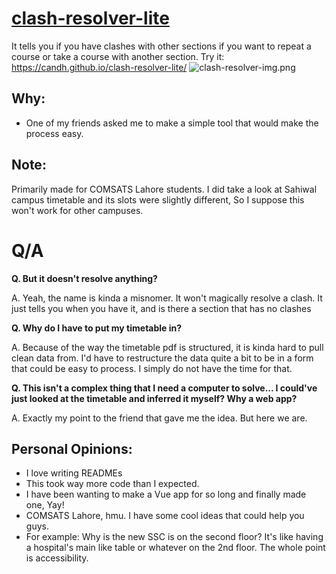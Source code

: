 # [clash-resolver-lite](https://candh.github.io/clash-resolver-lite/)
It tells you if you have clashes with other sections if you want to repeat a course or take a course with another section. Try it: 
https://candh.github.io/clash-resolver-lite/
![clash-resolver-img.png](https://i.postimg.cc/zBXRRS2q/clash-resolver-img.png)



## Why:
  + One of my friends asked me to make a simple tool that would make the process easy.

## Note:
Primarily made for COMSATS Lahore students. I did take a look at Sahiwal campus timetable and its slots were slightly different, So I suppose this won't work for other campuses. 

# Q/A
**Q. But it doesn't resolve anything?**

A. Yeah, the name is kinda a misnomer. It won't magically resolve a clash. It just tells you when you have it, and is there a section that has no clashes

**Q. Why do I have to put my timetable in?**

A. Because of the way the timetable pdf is structured, it is kinda hard to pull clean data from. I'd have to restructure the data quite a bit to be in a form that could be easy to process. I simply do not have the time for that.

**Q. This isn't a complex thing that I need a computer to solve... I could've just looked at the timetable and inferred it myself? Why a web app?** 

A. Exactly my point to the friend that gave me the idea. But here we are. 

## Personal Opinions:
  + I love writing READMEs
  + This took way more code than I expected. 
  + I have been wanting to make a Vue app for so long and finally made one, Yay!
  + COMSATS Lahore, hmu. I have some cool ideas that could help you guys.
  + For example: Why is the new SSC is on the second floor? It's like having a hospital's main like table or whatever on the 2nd floor. The whole point is accessibility.

